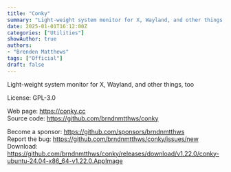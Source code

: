 ```yaml
---
title: "Conky"
summary: "Light-weight system monitor for X, Wayland, and other things, too"
date: 2025-01-01T16:12:00Z
categories: ["Utilities"]
showAuthor: true
authors:
- "Brenden Matthews"
tags: ["Official"]
draft: false
---
```


Light-weight system monitor for X, Wayland, and other things, too

License: GPL-3.0

Web page: <https://conky.cc>  
Source code: <https://github.com/brndnmtthws/conky>

Become a sponsor: <https://github.com/sponsors/brndnmtthws>  
Report the bug: <https://github.com/brndnmtthws/conky/issues/new>  
Download: <https://github.com/brndnmtthws/conky/releases/download/v1.22.0/conky-ubuntu-24.04-x86_64-v1.22.0.AppImage>
